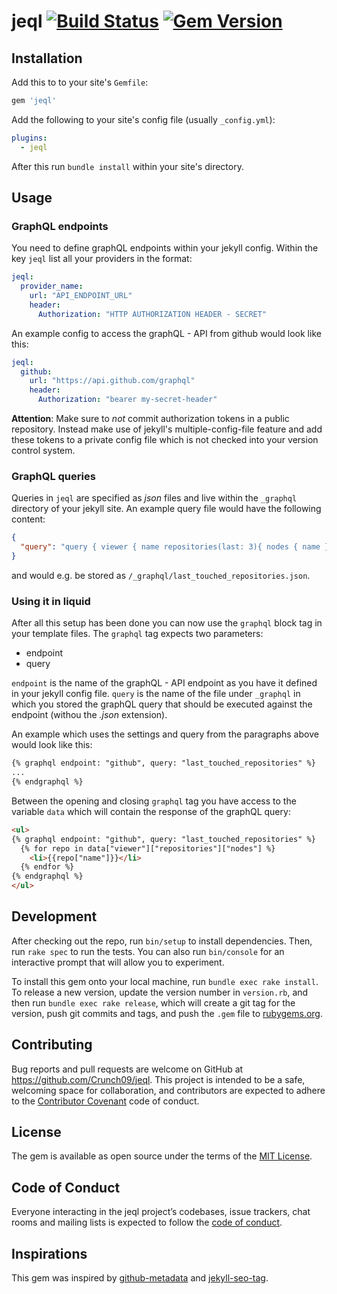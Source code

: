 # jeql [![Build Status](https://travis-ci.org/Crunch09/jeql.svg?branch=master)](https://travis-ci.org/Crunch09/jeql) [![Gem Version](https://badge.fury.io/rb/jeql.svg)](https://badge.fury.io/rb/jeql)

## Installation

Add this to to your site's `Gemfile`:

  ```ruby
  gem 'jeql'
  ```

Add the following to your site's config file (usually `_config.yml`):

  ```yml
  plugins:
    - jeql
  ```
After this run `bundle install` within your site's directory.


## Usage

### GraphQL endpoints

You need to define graphQL endpoints within your jekyll config. Within the key
`jeql` list all your providers in the format:
```yml
jeql:
  provider_name:
    url: "API_ENDPOINT_URL"
    header:
      Authorization: "HTTP AUTHORIZATION HEADER - SECRET"
```
An example config to access the graphQL - API from github would look like this:
```yml
jeql:
  github:
    url: "https://api.github.com/graphql"
    header:
      Authorization: "bearer my-secret-header"
```
**Attention**: Make sure to *not* commit authorization tokens in a public repository.
Instead make use of jekyll's multiple-config-file feature and add these tokens to a
private config file which is not checked into your version control system.

### GraphQL queries

Queries in `jeql` are specified as *json* files and live within the `_graphql` directory
of your jekyll site.
An example query file would have the following content:
```json
{
  "query": "query { viewer { name repositories(last: 3){ nodes { name }} }}"
}
```
and would e.g. be stored as `/_graphql/last_touched_repositories.json`.

### Using it in liquid

After all this setup has been done you can now use the `graphql` block tag in your
template files.
The `graphql` tag expects two parameters:
- endpoint
- query

`endpoint` is the name of the graphQL - API endpoint as you have it defined in your
jekyll config file. `query` is the name of the file under `_graphql` in which you stored
the graphQL query that should be executed against the endpoint (withou the *.json* extension).

An example which uses the settings and query from the paragraphs above would look like this:
```html
{% graphql endpoint: "github", query: "last_touched_repositories" %}
...
{% endgraphql %}
```
Between the opening and closing `graphql` tag you have access to the variable `data`
which will contain the response of the graphQL query:
```html
<ul>
{% graphql endpoint: "github", query: "last_touched_repositories" %}
  {% for repo in data["viewer"]["repositories"]["nodes"] %}
    <li>{{repo["name"]}}</li>
  {% endfor %}
{% endgraphql %}
</ul>
```

## Development

After checking out the repo, run `bin/setup` to install dependencies. Then, run `rake spec` to run the tests. You can also run `bin/console` for an interactive prompt that will allow you to experiment.

To install this gem onto your local machine, run `bundle exec rake install`. To release a new version, update the version number in `version.rb`, and then run `bundle exec rake release`, which will create a git tag for the version, push git commits and tags, and push the `.gem` file to [rubygems.org](https://rubygems.org).

## Contributing

Bug reports and pull requests are welcome on GitHub at https://github.com/Crunch09/jeql. This project is intended to be a safe, welcoming space for collaboration, and contributors are expected to adhere to the [Contributor Covenant](http://contributor-covenant.org) code of conduct.

## License

The gem is available as open source under the terms of the [MIT License](https://opensource.org/licenses/MIT).

## Code of Conduct

Everyone interacting in the jeql project’s codebases, issue trackers, chat rooms and mailing lists is expected to follow the [code of conduct](https://github.com/Crunch09/jeql/blob/master/CODE_OF_CONDUCT.md).

## Inspirations

This gem was inspired by [github-metadata](https://github.com/jekyll/github-metadata) and
[jekyll-seo-tag](https://github.com/jekyll/jekyll-seo-tag).
